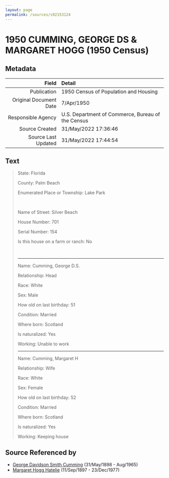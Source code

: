 ```yaml
---
layout: page
permalink: /sources/s92153124
---
```


# 1950 CUMMING, GEORGE DS & MARGARET HOGG (1950 Census)

## Metadata
Field | Detail
---:|:---
Publication | 1950 Census of Population and Housing
Original Document Date | 7/Apr/1950
Responsible Agency | U.S. Department of Commerce, Bureau of the Census
Source Created | 31/May/2022 17:36:46
Source Last Updated | 31/May/2022 17:44:54

## Text

> State: Florida
>
> County: Palm Beach
>
> Enumerated Place or Township: Lake Park
>
> <br/>
>
> Name of Street: Silver Beach
>
> House Number: 701
>
> Serial Number: 154
>
> Is this house on a farm or ranch: No
>
> <br/>
>
> ---
>
> Name: Cumming, George D.S.
>
> Relationship: Head
>
> Race: White
>
> Sex: Male
>
> How old on last birthday: 51
>
> Condition: Married
>
> Where born: Scotland
>
> Is naturalized: Yes
>
> Working: Unable to work
>
> ---
>
> Name: Cumming, Margaret H
>
> Relationship: Wife
>
> Race: White
>
> Sex: Female
>
> How old on last birthday: 52
>
> Condition: Married
>
> Where born: Scotland
>
> Is naturalized: Yes
>
> Working: Keeping house
>

## Source Referenced by

* [George Davidson Smith Cumming](../people/@13773669@-george-davidson-smith-cumming-b1898-5-31-d1965-8.md) (31/May/1898 - Aug/1965)
* [Margaret Hogg Hatelie](../people/@43723296@-margaret-hogg-hatelie-b1897-9-11-d1977-12-23.md) (11/Sep/1897 - 23/Dec/1977)
